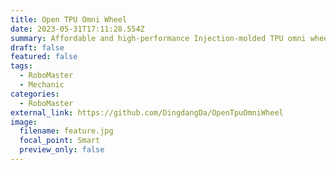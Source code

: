 ```yaml
---
title: Open TPU Omni Wheel
date: 2023-05-31T17:11:28.554Z
summary: Affordable and high-performance Injection-molded TPU omni wheel for robots.
draft: false
featured: false
tags:
  - RoboMaster
  - Mechanic
categories:
  - RoboMaster
external_link: https://github.com/DingdangDa/OpenTpuOmniWheel
image:
  filename: feature.jpg
  focal_point: Smart
  preview_only: false
---
```

